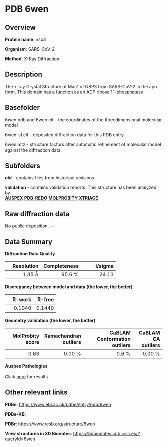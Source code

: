 # PDB 6wen

## Overview

**Protein name**: nsp3

**Organism**: SARS-CoV-2

**Method**: X-Ray Diffraction

## Description

The x-ray Crystal Structure of Mac1 of NSP3 from SARS-CoV-2 in the apo form. This domain has a function as an ADP ribose 1"-phosphatase.

## Basefolder

6wen.pdb and 6wen.cif - the coordinates of the threedimensional molecular model

6wen-sf.cif - deposited diffraction data for this PDB entry

6wen.mtz - structure factors after automatic refinement of molecular model against the diffraction data.

## Subfolders



**old** - contains files from historical revisions

**validation** - contains validation reports. This structure has been analyzed by <br>[**AUSPEX**](https://github.com/thorn-lab/coronavirus_structural_task_force/tree/master/pdb/nsp3/SARS-CoV-2/6wen/validation/auspex) [**PDB-REDO**](https://github.com/thorn-lab/coronavirus_structural_task_force/tree/master/pdb/nsp3/SARS-CoV-2/6wen/validation/pdb-redo) [**MOLPROBITY**](https://github.com/thorn-lab/coronavirus_structural_task_force/tree/master/pdb/nsp3/SARS-CoV-2/6wen/validation/molprobity) [**XTRIAGE**](https://github.com/thorn-lab/coronavirus_structural_task_force/blob/master/pdb/nsp3/SARS-CoV-2/6wen/validation/Xtriage_output.log)   



## Raw diffraction data

No public deposition. --<br> 

## Data Summary
**Diffraction Data Quality**

|   | Resolution | Completeness| I/sigma |
|---|-------------:|----------------:|--------------:|
|   |1.35 Å|95.6  %|<img width=50/>24.13|

**Discrepancy between model and data (the lower, the better)**

|   | **R-work**| **R-free**   
|---|-------------:|----------------:|           
||  0.1040|  0.1440|

**Geometry validation (the lower, the better)**

|   |**MolProbity<br>score**| **Ramachandran<br>outliers** | **CaBLAM<br>Conformation outliers** | **CaBLAM<br>CA outliers** |
|---|-------------:|----------------:|----------------:|----------------:|
||  0.63|  0.00 %|0.6 %|0.00 %|

**Auspex Pathologies**<br> <br>Click [here](https://github.com/thorn-lab/coronavirus_structural_task_force/blob/master/pdb/nsp3/SARS-CoV-2/6wen/validation/auspex/6wen_auspex_comments.txt)  for results

 



## Other relevant links 
**PDBe**:  https://www.ebi.ac.uk/pdbe/entry/pdb/6wen

**PDBe-KB**:  
 
**PDBr**: https://www.rcsb.org/structure/6wen 

**View structures in 3D Bionotes**: https://3dbionotes.cnb.csic.es/?queryId=6wen

